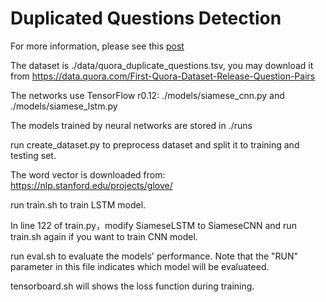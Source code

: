 # Duplicated Questions Detection

For more information, please see this [post](https://ziboyi.github.io/Project-Duplicated-Questions-Detection/)

The dataset is ./data/quora_duplicate_questions.tsv, you may download it from https://data.quora.com/First-Quora-Dataset-Release-Question-Pairs

The networks use TensorFlow r0.12: ./models/siamese_cnn.py and ./models/siamese_lstm.py    

The models trained by neural networks are stored in ./runs

run create_dataset.py to preprocess dataset and split it to training and testing set.

The word vector is downloaded from: https://nlp.stanford.edu/projects/glove/    

run train.sh to train LSTM model.

In line 122 of train.py，modify SiameseLSTM to SiameseCNN and run train.sh again if you want to train CNN model.

run eval.sh to evaluate the models' performance. Note that the "RUN" parameter in this file indicates which model will be evaluateed.

tensorboard.sh will shows the loss function during training.
